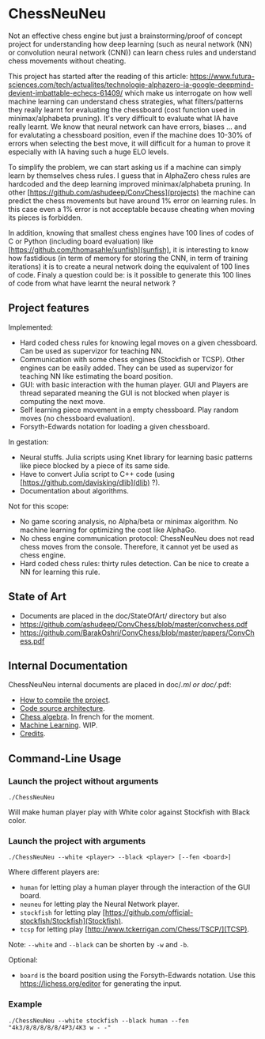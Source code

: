 # ChessNeuNeu

Not an effective chess engine but just a brainstorming/proof of concept
project for understanding how deep learning (such as neural network (NN)
or convolution neural network (CNN)) can learn chess rules and understand
chess movements without cheating.

This project has started after the reading of this article:
https://www.futura-sciences.com/tech/actualites/technologie-alphazero-ia-google-deepmind-devient-imbattable-echecs-61409/
which make us interrogate on how well machine learning can understand chess
strategies, what filters/patterns they really learnt for evaluating
the chessboard (cost function used in minimax/alphabeta pruning). It's
very difficult to evaluate what IA have really learnt. We know that
neural network can have errors, biases ... and for evalutating a
chessboard position, even if the machine does 10-30% of errors when
selecting the best move, it will difficult for a human to prove it
especially with IA having such a huge ELO levels.

To simplify the problem, we can start asking us if a machine can simply
learn by themselves chess rules. I guess that in AlphaZero chess rules
are hardcoded and the deep learning improved minimax/alphabeta pruning.
In other [https://github.com/ashudeep/ConvChess](projects) the machine can
predict the chess movements but have around 1% error on learning rules.
In this case even a 1% error is not acceptable because cheating when moving
its pieces is forbidden.

In addition, knowing that smallest chess engines have 100 lines of codes
of C or Python (including board evaluation) like
[https://github.com/thomasahle/sunfish](sunfish), it is interesting to know
how fastidious (in term of memory for storing the CNN, in term of
training iterations) it is to create a neural network doing the
equivalent of 100 lines of code. Finaly a question could be: is it
possible to generate this 100 lines of code from what have learnt the
neural network ?

## Project features

Implemented:
* Hard coded chess rules for knowing legal moves on a given chessboard.
  Can be used as supervizor for teaching NN.
* Communication with some chess engines (Stockfish or TCSP). Other
  engines can be easily added. They can be used as
  supervizor for teaching NN like estimating the board position.
* GUI: with basic interaction with the human player. GUI and Players
  are thread separated meaning the GUI is not blocked when player is
  computing the next move.
* Self learning piece movement in a empty chessboard. Play random moves
  (no chessboard evaluation).
* Forsyth-Edwards notation for loading a given chessboard.

In gestation:
* Neural stuffs. Julia scripts using Knet library for learning basic
  patterns like piece blocked by a piece of its same side.
* Have to convert Julia script to C++ code (using [https://github.com/davisking/dlib](dlib) ?).
* Documentation about algorithms.

Not for this scope:
* No game scoring analysis, no Alpha/beta or minimax algorithm.
  No machine learning for optimizing the cost like AlphaGo.
* No chess engine communication protocol: ChessNeuNeu does not read chess
  moves from the console. Therefore, it cannot yet be used as chess
  engine.
* Hard coded chess rules: thirty rules detection. Can be nice to create
  a NN for learning this rule.

## State of Art

* Documents are placed in the doc/StateOfArt/ directory but also
* https://github.com/ashudeep/ConvChess/blob/master/convchess.pdf
* https://github.com/BarakOshri/ConvChess/blob/master/papers/ConvChess.pdf

## Internal Documentation

ChessNeuNeu internal documents are placed in doc/*.ml or doc/*.pdf:
* [How to compile the project](https://github.com/Lecrapouille/LEchecDeNeuneu/blob/master/doc/install.md).
* [Code source architecture](https://github.com/Lecrapouille/LEchecDeNeuneu/blob/master/doc/archi.md).
* [Chess algebra](https://github.com/Lecrapouille/LEchecDeNeuneu/blob/master/doc/Regles.pdf). In french for the moment.
* [Machine Learning](https://github.com/Lecrapouille/LEchecDeNeuneu/blob/master/doc/ChessNeuNeu.pdf). WIP.
* [Credits](https://github.com/Lecrapouille/LEchecDeNeuneu/blob/master/doc/credits.md).

## Command-Line Usage

### Launch the project without arguments

```
./ChessNeuNeu
```

Will make human player play with White color against Stockfish with Black color.


### Launch the project with arguments

```
./ChessNeuNeu --white <player> --black <player> [--fen <board>]
```

Where different players are:
* `human` for letting play a human player through the interaction of the GUI board.
* `neuneu` for letting play the Neural Network player.
* `stockfish` for letting play [https://github.com/official-stockfish/Stockfish](Stockfish).
* `tcsp` for letting play [http://www.tckerrigan.com/Chess/TSCP/](TCSP).

Note: `--white` and `--black` can be shorten by `-w` and `-b`.

Optional:
* `board` is the board position using the Forsyth-Edwards
  notation. Use this https://lichess.org/editor for generating the
  input.

### Example

```
./ChessNeuNeu --white stockfish --black human --fen "4k3/8/8/8/8/8/4P3/4K3 w - -"
```
